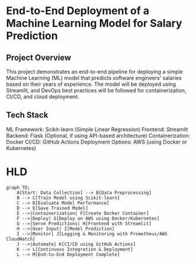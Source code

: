 # End-to-End Deployment of a Machine Learning Model for Salary Prediction

## Project Overview
This project demonstrates an end-to-end pipeline for deploying a simple Machine Learning (ML) model that predicts software engineers' salaries based on their years of experience. The model will be deployed using Streamlit, and DevOps best practices will be followed for containerization, CI/CD, and cloud deployment.

## Tech Stack
ML Framework: Scikit-learn (Simple Linear Regression)
Frontend: Streamlit
Backend: Flask (Optional, if using API-based architecture)
Containerization: Docker
CI/CD: GitHub Actions
Deployment Options: AWS (using Docker or Kubernetes)



# HLD
```mermaid
graph TD;
    A[Start: Data Collection] --> B[Data Preprocessing]
    B --> C[Train Model using Scikit-learn]
    C --> D[Evaluate Model Performance]
    D --> E[Save Trained Model]
    E -->|Containerization| F[Create Docker Container]
    F -->|Deploy| G[Deploy on AWS using Docker/Kubernetes]
    G -->|Serve Predictions| H[Frontend with Streamlit]
    H -->|User Input| I[Model Prediction]
    I -->|Monitor| J[Logging & Monitoring with Prometheus/AWS CloudWatch]
    J -->|Automate| K[CI/CD using GitHub Actions]
    K --> L[Continuous Integration & Deployment]
    L --> M[End-to-End Deployment Complete]
